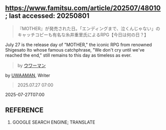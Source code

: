 ## https://www.famitsu.com/article/202507/48010; last accessed: 20250801

> 『MOTHER』が発売された日。「エンディングまで、泣くんじゃない」のキャッチコピーも有名な糸井重里氏によるRPG【今日は何の日？】

July 27 is the release day of "MOTHER," the iconic RPG from renowned Shigesato Ito whose famous catchphrase, "We don't cry until we've reached the end," still remains to this day as timeless as ever.

> by [ウワーマン](https://www.famitsu.com/author/17/page/1)

by [UWAAMAN](https://www.famitsu.com/author/17/page/1), Writer

> 2025.07.27 07:00

2025-07-27T07:00

## REFERENCE

1) GOOGLE SEARCH ENGINE; TRANSLATE